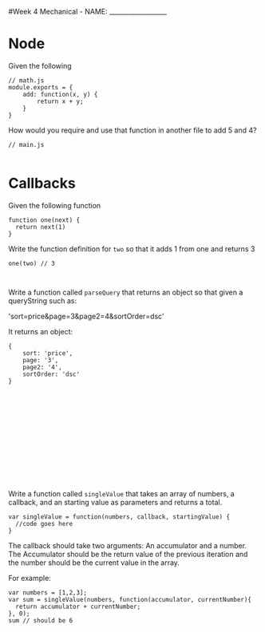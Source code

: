 #Week 4 Mechanical - NAME: __________________

# Node

Given the following

```
// math.js
module.exports = {
    add: function(x, y) {
        return x + y;
    }
}
```

How would you require and use that function in another file to add 5 and 4?

```
// main.js


```

# Callbacks

Given the following function

```
function one(next) {
  return next(1)
}
```

Write the function definition for `two` so that it adds 1 from one and returns 3

```
one(two) // 3
```

```


```

Write a function called `parseQuery` that returns an object so that given a queryString such as:

'sort=price&page=3&page2=4&sortOrder=dsc'

It returns an object:

```
{
    sort: 'price',
    page: '3',
    page2: '4',
    sortOrder: 'dsc'
}
```

```














```

Write a function called `singleValue` that takes an array of numbers, a callback, and an starting value as parameters and returns a total.

```
var singleValue = function(numbers, callback, startingValue) {
  //code goes here
}
```

The callback should take two arguments: An accumulator and a number. The Accumulator should be the return value of the previous iteration and the number should be the current value in the array.

For example:

```
var numbers = [1,2,3];
var sum = singleValue(numbers, function(accumulator, currentNumber){
  return accumulator + currentNumber;
}, 0);
sum // should be 6
```

```








```
